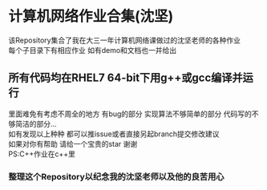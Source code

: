 # 计算机网络作业合集(沈坚)
该Repository集合了我在大三一年计算机网络课做过的沈坚老师的各种作业  
每个子目录下有相应作业 如有demo和文档也一并给出

## 所有代码均在RHEL7 64-bit下用g++或gcc编译并运行

里面难免有考虑不周全的地方 有bug的部分 实现算法不够简单的部分 代码写的不够简洁的部分...  
如有发现以上种种 都可以推issue或者直接另起branch提交修改建议  
如果对你有帮助 请给一个宝贵的star 谢谢   
PS:C++作业在c++里

### 整理这个Repository以纪念我的沈坚老师以及他的良苦用心
